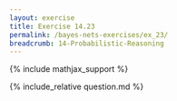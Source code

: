 ```yaml
---
layout: exercise
title: Exercise 14.23
permalink: /bayes-nets-exercises/ex_23/
breadcrumb: 14-Probabilistic-Reasoning
---
```


{% include mathjax_support %}

<div><i class="arrow-up loader" data-chapter="bayes-nets-exercises" data-exercise="ex_23" data-rating="0"></i></div>
{% include_relative question.md %}
